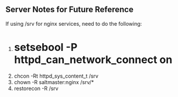 ## Server Notes for Future Reference

If using /srv for nginx services, need to do the following:
1. # setsebool -P httpd_can_network_connect on
1. chcon -Rt httpd_sys_content_t /srv
1. chown -R saltmaster:nginx /srv/*
1. restorecon -R /srv
